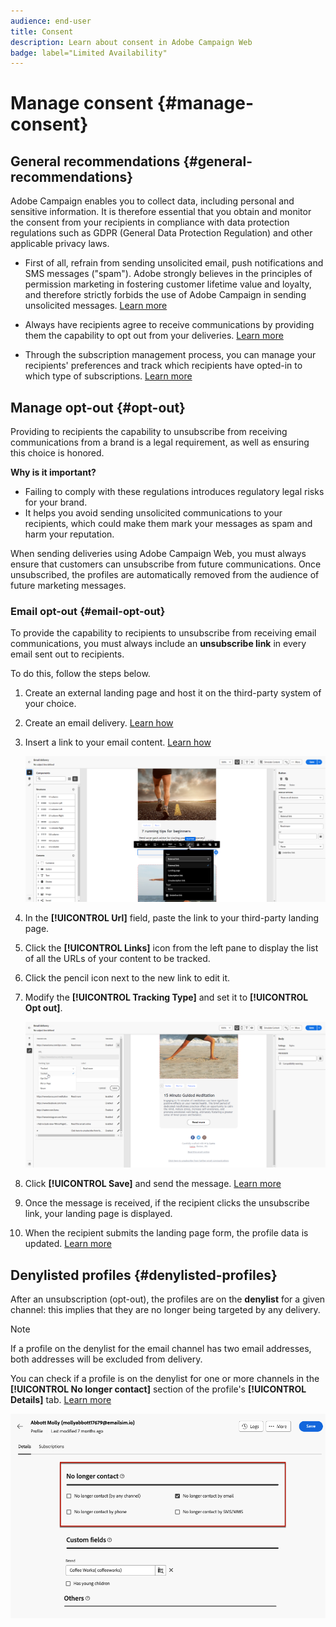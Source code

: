 ```yaml
---
audience: end-user
title: Consent
description: Learn about consent in Adobe Campaign Web
badge: label="Limited Availability"
---
```

# Manage consent {#manage-consent}

## General recommendations {#general-recommendations}

Adobe Campaign enables you to collect data, including personal and sensitive information. It is therefore essential that you obtain and monitor the consent from your recipients in compliance with data protection regulations such as GDPR (General Data Protection Regulation) and other applicable privacy laws.

* First of all, refrain from sending unsolicited email, push notifications and SMS messages ("spam"). Adobe strongly believes in the principles of permission marketing in fostering customer lifetime value and loyalty, and therefore strictly forbids the use of Adobe Campaign in sending unsolicited messages. [Learn more](#denylisted-profiles)

* Always have recipients agree to receive communications by providing them the capability to opt out from your deliveries<!-- and keep honoring opt-out requests as quickly as possible-->. [Learn more](#opt-out)

* Through the subscription management process, you can manage your recipients' preferences and track which recipients have opted-in to which type of subscriptions. [Learn more](../../delivery/using/about-services-and-subscriptions.md)

## Manage opt-out {#opt-out}

Providing to recipients the capability to unsubscribe from receiving communications from a brand is a legal requirement, as well as ensuring this choice is honored. <!--Learn more about the applicable legislation in the [Adobe Campaign Classic v7 documentation](https://experienceleague.adobe.com/docs/campaign-classic/using/getting-started/privacy/privacy-and-recommendations.html#privacy-regulations){target="_blank"}.-->

**Why is it important?**

* Failing to comply with these regulations introduces regulatory legal risks for your brand.
* It helps you avoid sending unsolicited communications to your recipients, which could make them mark your messages as spam and harm your reputation.

When sending deliveries using Adobe Campaign Web, you must always ensure that customers can unsubscribe from future communications. Once unsubscribed, the profiles are automatically removed from the audience of future marketing messages. 

### Email opt-out {#email-opt-out}

To provide the capability to recipients to unsubscribe from receiving email communications, you must always include an **unsubscribe link** in every email sent out to recipients.

To do this, follow the steps below.

1. Create an external landing page and host it on the third-party system of your choice.

1. Create an email delivery. [Learn how](../email/create-email.md)

1. Insert a link to your email content. [Learn how](../email/message-tracking.md#insert-links)

    ![](../email/assets/message-tracking-insert-link.png)

1. In the **[!UICONTROL Url]** field, paste the link to your third-party landing page.

1. Click the **[!UICONTROL Links]** icon from the left pane to display the list of all the URLs of your content to be tracked.

1. Click the pencil icon next to the new link to edit it.

1. Modify the **[!UICONTROL Tracking Type]** and set it to **[!UICONTROL Opt out]**.

   ![](../email/assets/message-tracking-edit-a-link.png)

1. Click **[!UICONTROL Save]** and send the message. [Learn more](../monitor/prepare-send.md)

1. Once the message is received, if the recipient clicks the unsubscribe link, your landing page is displayed.

1. When the recipient submits the landing page form, the profile data is updated. [Learn more](#denylisted-profiles)

<!--Any other option availabe such as one-click opt-out link or List-Unsubscribe (to include an unsubscribe link in the email header) to enable opt-out in a delivery?-->

## Denylisted profiles {#denylisted-profiles}

After an unsubscription (opt-out), the profiles are on the **denylist** for a given channel: this implies that they are no longer being targeted by any delivery.

>[!NOTE]
>
>If a profile on the denylist for the email channel has two email addresses, both addresses will be excluded from delivery.

You can check if a profile is on the denylist for one or more channels in the **[!UICONTROL No longer contact]** section of the profile's **[!UICONTROL Details]** tab. [Learn more](../audience/about-recipients.md#access)

![](assets/profile-no-longer-contact.png)

<!--Denylisted status on quarantine list

Additionally, when recipients report your message as spam, or reply to an SMS message with a keyword such as "STOP", their address or phone number is quarantined with the **[!UICONTROL Denylisted]** status. Their profile is updated accordingly.

QUESTION: When a user marks an email as spam, is the profile's No longer contact section also updated? Apparently no (not the same = quarantine vs denylist)

>[!NOTE]
>
>The **[!UICONTROL Denylisted]** status refers to the address only, the profile is not on the denylist, so that the user continues receiving SMS messages and push notifications.

Learn more about Feedback loops in the [Delivery Best Practices Guide](https://experienceleague.adobe.com/docs/deliverability-learn/deliverability-best-practice-guide/transition-process/infrastructure.html#feedback-loops){target="_blank"}.

Learn more on quarantine in the [Campaign v8 (client console) documentation](https://experienceleague.adobe.com/docs/campaign/campaign-v8/send/failures/quarantines.html#non-deliverable-bounces){target="_blank"}.-->



